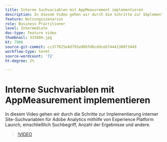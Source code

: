 ```yaml
---
title: Interne Suchvariablen mit AppMeasurement implementieren
description: In diesem Video gehen wir durch die Schritte zur Implementierung interner Site-Suchvariablen für Adobe Analytics mithilfe von Experience Platform Launch, einschließlich Suchbegriff, Anzahl der Ergebnisse und andere.
feature: Nutzungsszenarios
role: Business Practitioner
level: Intermediate
doc-type: feature video
thumbnail: 333604.jpg
kt: 7996
source-git-commit: cc377025e4d793a908fd6cddceb74441300f3449
workflow-type: tm+mt
source-wordcount: '72'
ht-degree: 2%

---
```



# Interne Suchvariablen mit AppMeasurement implementieren

In diesem Video gehen wir durch die Schritte zur Implementierung interner Site-Suchvariablen für Adobe Analytics mithilfe von Experience Platform Launch, einschließlich Suchbegriff, Anzahl der Ergebnisse und andere.

>[!VIDEO](https://video.tv.adobe.com/v/333604/?quality=12&learn=on)
